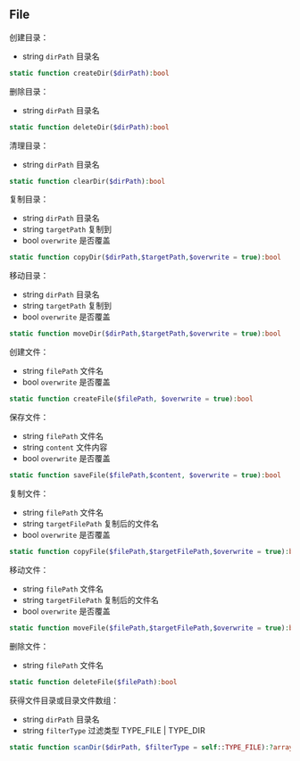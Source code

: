 ## File

创建目录：

- string `dirPath` 目录名

```php
static function createDir($dirPath):bool
```

删除目录：

- string `dirPath` 目录名

```php
static function deleteDir($dirPath):bool
```

清理目录：

- string `dirPath` 目录名

```php
static function clearDir($dirPath):bool
```

复制目录：

- string `dirPath` 目录名
- string `targetPath` 复制到
- bool `overwrite`  是否覆盖

```php
static function copyDir($dirPath,$targetPath,$overwrite = true):bool
```

移动目录：

- string `dirPath` 目录名
- string `targetPath` 复制到
- bool `overwrite`  是否覆盖

```php
static function moveDir($dirPath,$targetPath,$overwrite = true):bool
```

创建文件：

- string `filePath` 文件名
- bool `overwrite`  是否覆盖

```php
static function createFile($filePath, $overwrite = true):bool
```

保存文件：

- string `filePath` 文件名
- string `content` 文件内容
- bool `overwrite`  是否覆盖

```php
static function saveFile($filePath,$content, $overwrite = true):bool
```

复制文件：

- string `filePath` 文件名
- string `targetFilePath` 复制后的文件名
- bool `overwrite`  是否覆盖

```php
static function copyFile($filePath,$targetFilePath,$overwrite = true):bool
```

移动文件：

- string `filePath` 文件名
- string `targetFilePath` 复制后的文件名
- bool `overwrite`  是否覆盖

```php
static function moveFile($filePath,$targetFilePath,$overwrite = true):bool
```

删除文件：

- string `filePath` 文件名

```php
static function deleteFile($filePath):bool
```

获得文件目录或目录文件数组：

- string `dirPath` 目录名
- string `filterType` 过滤类型 TYPE_FILE | TYPE_DIR

```php
static function scanDir($dirPath, $filterType = self::TYPE_FILE):?array
```